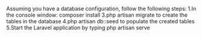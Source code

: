 Assuming you have a database configuration, follow the following steps:
1.In the console window: composer install
3.php artisan migrate to create the tables in the database
4.php artisan db::seed to populate the created tables
5.Start the Laravel application by typing php artisan serve

